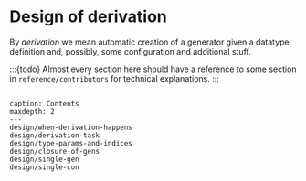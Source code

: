<!-- idris
module Explanation.Derivation.Design

import public Deriving.DepTyCheck.Gen

%language ElabReflection

-- Empty body derivation
export
DeriveBodyForType where
  canonicBody sig n = pure [ callCanonic sig n implicitTrue (replicate _ implicitTrue) .= `(empty) ]
-->

# Design of derivation

By *derivation* we mean automatic creation of a generator given a datatype definition and,
possibly, some configuration and additional stuff.

:::{todo}
Almost every section here should have a reference to some section in `reference/contributors` for technical explanations.
:::

```{toctree}
---
caption: Contents
maxdepth: 2
---
design/when-derivation-happens
design/derivation-task
design/type-params-and-indices
design/closure-of-gens
design/single-gen
design/single-con
```

